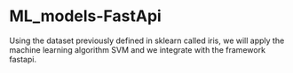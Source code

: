 # ML_models-FastApi
Using the dataset previously defined in sklearn called iris, we will apply the machine learning algorithm SVM and we integrate  with the framework fastapi.
